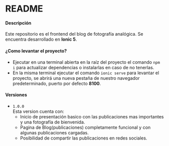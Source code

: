 # README #

#### Descripción ####

Este repositorio es el frontend del blog de fotografía analógica. Se encuentra desarrollado en **Ionic 5**.

#### ¿Como levantar el proyecto? ####

* Ejecutar en una terminal abierta en la raíz del proyecto el comando `npm i` para actualizar dependencias 
  o instalarlas en caso de no tenerlas. 
* En la misma terminal ejecutar el comando `ionic serve` para levantar el proyecto, se abrirá una nueva pestaña de
  nuestro navegador predeterminado, puerto por defecto **8100**.

#### Versiones ####

* `1.0.0`   
   Esta version cuenta con: 
   * Inicio de presentación basico con las publicaciones mas importantes y una fotografía de bienvenida.
   * Pagina de Blog(publicaciones) completamente funcional y con algunas publicaciones cargadas.
   * Posibilidad de compartir las publicaciones en redes sociales.

